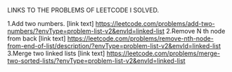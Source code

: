 LINKS TO THE PROBLEMS OF LEETCODE I SOLVED.

1.Add two numbers.
[link text] https://leetcode.com/problems/add-two-numbers/?envType=problem-list-v2&envId=linked-list
2.Remove N th node from back
[link text] https://leetcode.com/problems/remove-nth-node-from-end-of-list/description/?envType=problem-list-v2&envId=linked-list
3.Merge two linked lists
[link text] https://leetcode.com/problems/merge-two-sorted-lists/?envType=problem-list-v2&envId=linked-list
